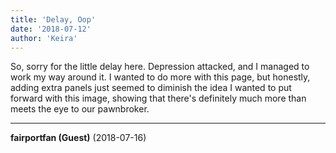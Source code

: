 ```yaml
---
title: 'Delay, Oop'
date: '2018-07-12'
author: 'Keira'
---
```


<p>So, sorry for the little delay here. Depression attacked, and I managed to work my way around it. I wanted to do more with this page, but honestly, adding extra panels just seemed to diminish the idea I wanted to put forward with this image, showing that there's definitely much more than meets the eye to our pawnbroker.</p>

---
**fairportfan (Guest)** (2018-07-16)

<br>

